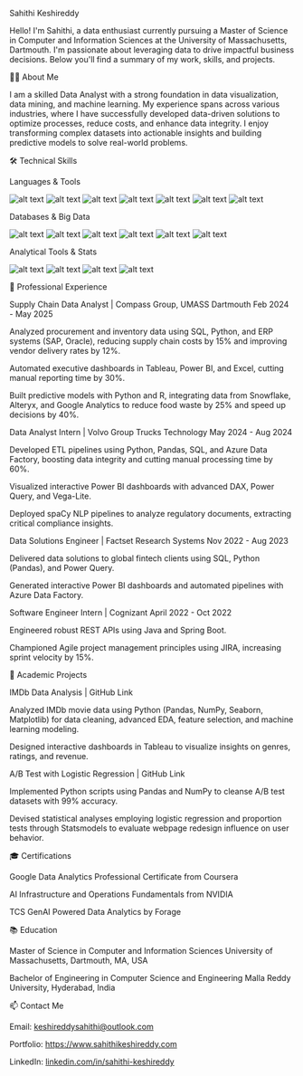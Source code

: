 Sahithi Keshireddy

Hello! I'm Sahithi, a data enthusiast currently pursuing a Master of Science in Computer and Information Sciences at the University of Massachusetts, Dartmouth. I'm passionate about leveraging data to drive impactful business decisions. Below you'll find a summary of my work, skills, and projects.

👩‍💻 About Me

I am a skilled Data Analyst with a strong foundation in data visualization, data mining, and machine learning. My experience spans across various industries, where I have successfully developed data-driven solutions to optimize processes, reduce costs, and enhance data integrity. I enjoy transforming complex datasets into actionable insights and building predictive models to solve real-world problems.

🛠️ Technical Skills

Languages & Tools

![alt text](https://img.shields.io/badge/Python-3776AB?style=for-the-badge&logo=python&logoColor=white)
![alt text](https://img.shields.io/badge/SQL-025E8C?style=for-the-badge&logo=sql&logoColor=white)
![alt text](https://img.shields.io/badge/R-276DC3?style=for-the-badge&logo=r&logoColor=white)
![alt text](https://img.shields.io/badge/Java-ED8B00?style=for-the-badge&logo=java&logoColor=white)
![alt text](https://img.shields.io/badge/C%2B%2B-00599C?style=for-the-badge&logo=c%2B%2B&logoColor=white)
![alt text](https://img.shields.io/badge/JavaScript-F7DF1E?style=for-the-badge&logo=javascript&logoColor=black)
![alt text](https://img.shields.io/badge/GIT-E44C30?style=for-the-badge&logo=git&logoColor=white)

Databases & Big Data

![alt text](https://img.shields.io/badge/PostgreSQL-316192?style=for-the-badge&logo=postgresql&logoColor=white)
![alt text](https://img.shields.io/badge/Snowflake-29B5E8?style=for-the-badge&logo=snowflake&logoColor=white)
![alt text](https://img.shields.io/badge/Azure-0078D4?style=for-the-badge&logo=microsoft-azure&logoColor=white)
![alt text](https://img.shields.io/badge/SAP-0054A3?style=for-the-badge&logo=sap&logoColor=white)
![alt text](https://img.shields.io/badge/Oracle-F80000?style=for-the-badge&logo=oracle&logoColor=white)
![alt text](https://img.shields.io/badge/Amazon_AWS-232F3E?style=for-the-badge&logo=amazon-aws&logoColor=white)

Analytical Tools & Stats

![alt text](https://img.shields.io/badge/Power_BI-F2C811?style=for-the-badge&logo=power-bi&logoColor=black)
![alt text](https://img.shields.io/badge/Tableau-E97627?style=for-the-badge&logo=tableau&logoColor=white)
![alt text](https://img.shields.io/badge/Microsoft_Excel-217346?style=for-the-badge&logo=microsoft-excel&logoColor=white)
![alt text](https://img.shields.io/badge/Google_Analytics-E37400?style=for-the-badge&logo=google-analytics&logoColor=white)

💼 Professional Experience

Supply Chain Data Analyst | Compass Group, UMASS Dartmouth
Feb 2024 - May 2025

Analyzed procurement and inventory data using SQL, Python, and ERP systems (SAP, Oracle), reducing supply chain costs by 15% and improving vendor delivery rates by 12%.

Automated executive dashboards in Tableau, Power BI, and Excel, cutting manual reporting time by 30%.

Built predictive models with Python and R, integrating data from Snowflake, Alteryx, and Google Analytics to reduce food waste by 25% and speed up decisions by 40%.

Data Analyst Intern | Volvo Group Trucks Technology
May 2024 - Aug 2024

Developed ETL pipelines using Python, Pandas, SQL, and Azure Data Factory, boosting data integrity and cutting manual processing time by 60%.

Visualized interactive Power BI dashboards with advanced DAX, Power Query, and Vega-Lite.

Deployed spaCy NLP pipelines to analyze regulatory documents, extracting critical compliance insights.

Data Solutions Engineer | Factset Research Systems
Nov 2022 - Aug 2023

Delivered data solutions to global fintech clients using SQL, Python (Pandas), and Power Query.

Generated interactive Power BI dashboards and automated pipelines with Azure Data Factory.

Software Engineer Intern | Cognizant
April 2022 - Oct 2022

Engineered robust REST APIs using Java and Spring Boot.

Championed Agile project management principles using JIRA, increasing sprint velocity by 15%.

🚀 Academic Projects

IMDb Data Analysis | GitHub Link

Analyzed IMDb movie data using Python (Pandas, NumPy, Seaborn, Matplotlib) for data cleaning, advanced EDA, feature selection, and machine learning modeling.

Designed interactive dashboards in Tableau to visualize insights on genres, ratings, and revenue.

A/B Test with Logistic Regression | GitHub Link

Implemented Python scripts using Pandas and NumPy to cleanse A/B test datasets with 99% accuracy.

Devised statistical analyses employing logistic regression and proportion tests through Statsmodels to evaluate webpage redesign influence on user behavior.

🎓 Certifications

Google Data Analytics Professional Certificate from Coursera

AI Infrastructure and Operations Fundamentals from NVIDIA

TCS GenAI Powered Data Analytics by Forage

📚 Education

Master of Science in Computer and Information Sciences
University of Massachusetts, Dartmouth, MA, USA

Bachelor of Engineering in Computer Science and Engineering
Malla Reddy University, Hyderabad, India

📫 Contact Me

Email: keshireddysahithi@outlook.com

Portfolio: https://www.sahithikeshireddy.com

LinkedIn: [linkedin.com/in/sahithi-keshireddy](https://www.linkedin.com/in/sahithi-keshireddy/)
